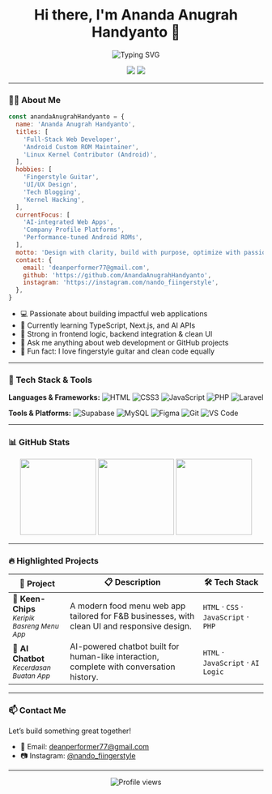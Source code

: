 <h1 align="center">Hi there, I'm Ananda Anugrah Handyanto 👋</h1>

<p align="center">
  <img src="https://readme-typing-svg.herokuapp.com?font=Fira+Code&weight=600&size=22&pause=1000&color=00F7FF&center=true&vCenter=true&width=440&lines=Full-stack+Web+Developer;Clean+Code+Enthusiast+☕;Lifelong+Learner+🧠;Building+Useful+Things+on+the+Web" alt="Typing SVG" />
</p>

<p align="center">
  <a href="https://github.com/AnandaAnugrahHandyanto"><img src="https://img.shields.io/github/followers/AnandaAnugrahHandyanto?label=Follow&style=social" /></a>
  <a href="mailto:deanperformer77@gmail.com"><img src="https://img.shields.io/badge/Email-Contact-red?style=flat&logo=gmail&logoColor=white" /></a>
</p>

---

### 👨‍💻 About Me

```js
const anandaAnugrahHandyanto = {
  name: 'Ananda Anugrah Handyanto',
  titles: [
    'Full-Stack Web Developer',
    'Android Custom ROM Maintainer',
    'Linux Kernel Contributor (Android)',
  ],
  hobbies: [
    'Fingerstyle Guitar',
    'UI/UX Design',
    'Tech Blogging',
    'Kernel Hacking',
  ],
  currentFocus: [
    'AI-integrated Web Apps',
    'Company Profile Platforms',
    'Performance-tuned Android ROMs',
  ],
  motto: 'Design with clarity, build with purpose, optimize with passion.',
  contact: {
    email: 'deanperformer77@gmail.com',
    github: 'https://github.com/AnandaAnugrahHandyanto',
    instagram: 'https://instagram.com/nando_fiingerstyle',
  },
}
```

- 💻 Passionate about building impactful web applications
- 🌱 Currently learning TypeScript, Next.js, and AI APIs
- 🔧 Strong in frontend logic, backend integration & clean UI
- 💬 Ask me anything about web development or GitHub projects
- 🎸 Fun fact: I love fingerstyle guitar and clean code equally

---

### 🚀 Tech Stack & Tools

**Languages & Frameworks:**
![HTML](https://img.shields.io/badge/-HTML5-E34F26?style=flat&logo=html5&logoColor=white)
![CSS3](https://img.shields.io/badge/-CSS3-1572B6?style=flat&logo=css3)
![JavaScript](https://img.shields.io/badge/-JavaScript-F7DF1E?style=flat&logo=javascript&logoColor=000)
![PHP](https://img.shields.io/badge/-PHP-4479A1?style=flat&logo=php&logoColor=white)
![Laravel](https://img.shields.io/badge/-Laravel-FF2D20?style=flat&logo=laravel&logoColor=white)

**Tools & Platforms:**
![Supabase](https://img.shields.io/badge/-Supabase-3FCF8E?style=flat&logo=supabase&logoColor=white)
![MySQL](https://img.shields.io/badge/-MySQL-4479A1?style=flat&logo=mysql&logoColor=white)
![Figma](https://img.shields.io/badge/-Figma-000000?style=flat&logo=figma)
![Git](https://img.shields.io/badge/-Git-000000?style=flat&logo=git)
![VS Code](https://img.shields.io/badge/-VSCode-007ACC?style=flat&logo=visual-studio-code)

---

### 📊 GitHub Stats

<p align="center">
  <img src="https://github-readme-stats.vercel.app/api?username=AnandaAnugrahHandyanto&show_icons=true&theme=tokyonight" height="150" />
  <img src="https://github-readme-streak-stats.herokuapp.com?user=AnandaAnugrahHandyanto&theme=tokyonight" height="150"/>
  <img src="https://github-readme-stats.vercel.app/api/top-langs/?username=AnandaAnugrahHandyanto&layout=compact&theme=tokyonight" height="150" />
</p>

---

### 🔥 Highlighted Projects

| 🚀 Project                                                   | 📋 Description                                                                               | 🛠️ Tech Stack                         |
| ------------------------------------------------------------ | -------------------------------------------------------------------------------------------- | ------------------------------------- |
| **🎯 Keen-Chips** <br> <sup>_Keripik Basreng Menu App_</sup> | A modern food menu web app tailored for F&B businesses, with clean UI and responsive design. | `HTML` · `CSS` · `JavaScript` · `PHP` |
| **🧠 AI Chatbot** <br> <sup>_Kecerdasan Buatan App_</sup>    | AI-powered chatbot built for human-like interaction, complete with conversation history.     | `HTML` · `JavaScript` · `AI Logic`    |

---

### 📫 Contact Me

Let’s build something great together!

- 📧 Email: [deanperformer77@gmail.com](mailto:deanperformer77@gmail.com)
- 📷 Instagram: [@nando_fiingerstyle](https://instagram.com/nando_fiingerstyle)

---

<p align="center">
  <img src="https://komarev.com/ghpvc/?username=AnandaAnugrahHandyanto&style=flat-square&color=blue" alt="Profile views"/>
</p>
